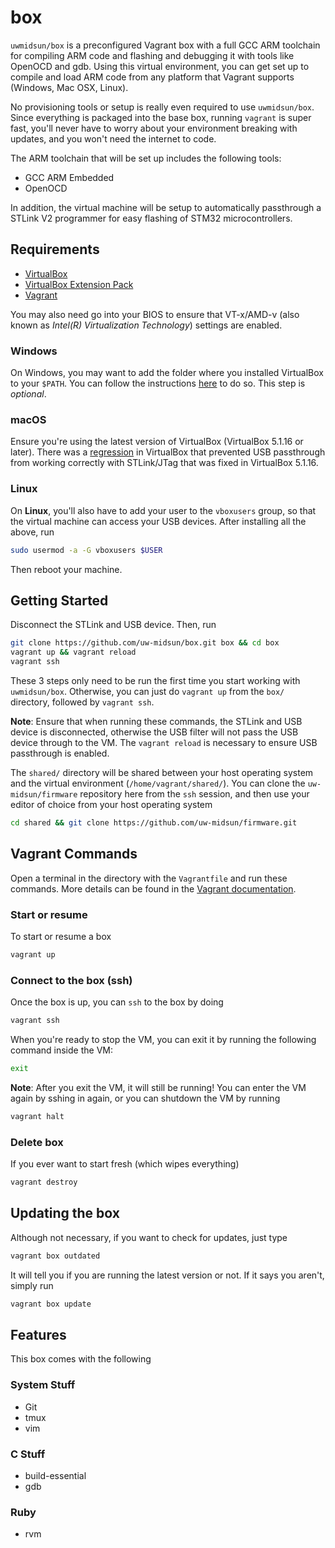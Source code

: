 # box

``uwmidsun/box`` is a preconfigured Vagrant box with a full GCC ARM toolchain for compiling ARM code and flashing and debugging it with tools like OpenOCD and gdb. Using this virtual environment, you can get set up to compile and load ARM code from any platform that Vagrant supports (Windows, Mac OSX, Linux).

No provisioning tools or setup is really even required to use ``uwmidsun/box``. Since everything is packaged into the base box, running ``vagrant`` is super fast, you'll never have to worry about your environment breaking with updates, and you won't need the internet to code.

The ARM toolchain that will be set up includes the following tools:

* GCC ARM Embedded
* OpenOCD

In addition, the virtual machine will be setup to automatically passthrough a STLink V2 programmer for easy flashing of STM32 microcontrollers.

## Requirements
* [VirtualBox](https://www.virtualbox.org/wiki/Downloads)
* [VirtualBox Extension Pack](https://www.virtualbox.org/wiki/Downloads)
* [Vagrant](https://www.vagrantup.com/downloads.html)

You may also need go into your BIOS to ensure that VT-x/AMD-v (also known as *Intel(R) Virtualization Technology*) settings are enabled.

### Windows
On Windows, you may want to add the folder where you installed VirtualBox to your ``$PATH``. You can follow the instructions [here](http://www.howtogeek.com/118594/how-to-edit-your-system-path-for-easy-command-line-access/) to do so. This step is *optional*.

### macOS
Ensure you're using the latest version of VirtualBox (VirtualBox 5.1.16 or later). There was a [regression](https://www.virtualbox.org/ticket/15956) in VirtualBox that prevented USB passthrough from working correctly with STLink/JTag that was fixed in VirtualBox 5.1.16.

### Linux
On **Linux**, you'll also have to add your user to the ``vboxusers`` group, so that the virtual machine can access your USB devices. After installing all the above, run

```bash
sudo usermod -a -G vboxusers $USER
```

Then reboot your machine.

## Getting Started

Disconnect the STLink and USB device. Then, run

```bash
git clone https://github.com/uw-midsun/box.git box && cd box
vagrant up && vagrant reload
vagrant ssh
```

These 3 steps only need to be run the first time you start working with ``uwmidsun/box``. Otherwise, you can just do ``vagrant up`` from the ``box/`` directory, followed by ``vagrant ssh``.

**Note**: Ensure that when running these commands, the STLink and USB device is disconnected, otherwise the USB filter will not pass the USB device through to the VM. The ``vagrant reload`` is necessary to ensure USB passthrough is enabled.

The ``shared/`` directory will be shared between your host operating system and the virtual environment (``/home/vagrant/shared/``). You can clone the ``uw-midsun/firmware`` repository here from the ``ssh`` session, and then use your editor of choice from your host operating system

```bash
cd shared && git clone https://github.com/uw-midsun/firmware.git
```

## Vagrant Commands

Open a terminal in the directory with the ``Vagrantfile`` and run these commands. More details can be found in the [Vagrant documentation](https://www.vagrantup.com/docs/cli/).

### Start or resume
To start or resume a box

```bash
vagrant up
```

### Connect to the box (ssh)

Once the box is up, you can ``ssh`` to the box by doing

```bash
vagrant ssh
```

When you're ready to stop the VM, you can exit it by running the following command inside the VM:

```bash
exit
```

**Note**: After you exit the VM, it will still be running! You can enter the VM again by sshing in again, or you can shutdown the VM by running

```bash
vagrant halt
```

### Delete box

If you ever want to start fresh (which wipes everything)

```bash
vagrant destroy
```

## Updating the box

Although not necessary, if you want to check for updates, just type

```bash
vagrant box outdated
```

It will tell you if you are running the latest version or not. If it says you aren't, simply run

```bash
vagrant box update
```

## Features

This box comes with the following

### System Stuff
* Git
* tmux
* vim

### C Stuff
* build-essential
* gdb

### Ruby
* rvm
